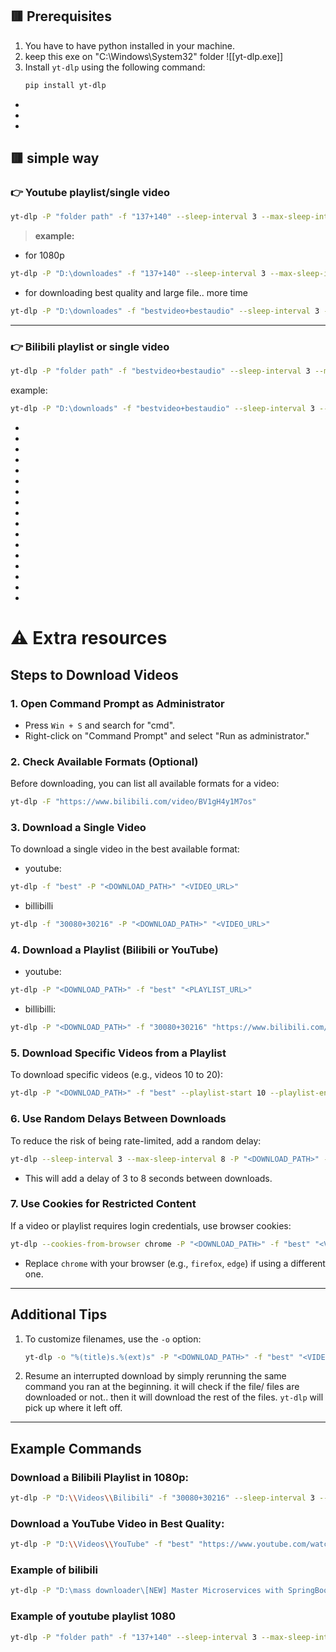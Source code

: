 ## 🟥 Prerequisites
1. You have to have python installed in your machine.
2. keep this exe on "C:\Windows\System32" folder
   ![[yt-dlp.exe]]
3. Install `yt-dlp` using the following command:
   ```bash
   pip install yt-dlp
   ```

- 
- 
- 

## 🟥 simple way
### 👉 Youtube playlist/single video

```bash
yt-dlp -P "folder path" -f "137+140" --sleep-interval 3 --max-sleep-interval 8 "playlist link / single video link"
```

> **example:**

- for 1080p
```bash
yt-dlp -P "D:\downloades" -f "137+140" --sleep-interval 3 --max-sleep-interval 8 "https://www.youtube.com/playlist?list=PLu71SKxNbfoBGh_8p_NS-ZAh6v7HhYqHW"
```

- for downloading best quality and large file.. more time
```bash
yt-dlp -P "D:\downloades" -f "bestvideo+bestaudio" --sleep-interval 3 --max-sleep-interval 8 "https://www.youtube.com/playlist?list=PLu71SKxNbfoBGh_8p_NS-ZAh6v7HhYqHW"
```


---

### 👉 Bilibili playlist or single video

```bash
yt-dlp -P "folder path" -f "bestvideo+bestaudio" --sleep-interval 3 --max-sleep-interval 8 "playlist name with playlist code from bilibili"
```

example:

```bash
yt-dlp -P "D:\downloads" -f "bestvideo+bestaudio" --sleep-interval 3 --max-sleep-interval 8 "https://www.bilibili.com/video/BV1gH4y1M7os"
```

- 
- 
- 
- 
- 
- 
- 
- 
- 
- 
- 
- 
- 
- 
- 
- 
- 
# ⚠️ Extra resources
## Steps to Download Videos

### 1. Open Command Prompt as Administrator
- Press `Win + S` and search for "cmd".
- Right-click on "Command Prompt" and select "Run as administrator."

### 2. Check Available Formats (Optional)

Before downloading, you can list all available formats for a video:
```bash
yt-dlp -F "https://www.bilibili.com/video/BV1gH4y1M7os"
```


### 3. Download a Single Video

To download a single video in the best available format:

- youtube:
```bash
yt-dlp -f "best" -P "<DOWNLOAD_PATH>" "<VIDEO_URL>"
```

- billibilli
```bash
yt-dlp -f "30080+30216" -P "<DOWNLOAD_PATH>" "<VIDEO_URL>"
```


### 4. Download a Playlist (Bilibili or YouTube)

- youtube:
```bash
yt-dlp -P "<DOWNLOAD_PATH>" -f "best" "<PLAYLIST_URL>"
```

- billibilli:
```bash
yt-dlp -P "<DOWNLOAD_PATH>" -f "30080+30216" "https://www.bilibili.com/video/BV1gH4y1M7os"
```

### 5. Download Specific Videos from a Playlist
To download specific videos (e.g., videos 10 to 20):
```bash
yt-dlp -P "<DOWNLOAD_PATH>" -f "best" --playlist-start 10 --playlist-end 20 "<PLAYLIST_URL>"
```


### 6. Use Random Delays Between Downloads
To reduce the risk of being rate-limited, add a random delay:
```bash
yt-dlp --sleep-interval 3 --max-sleep-interval 8 -P "<DOWNLOAD_PATH>" -f "best" "<PLAYLIST_URL>"
```
- This will add a delay of 3 to 8 seconds between downloads.


### 7. Use Cookies for Restricted Content
If a video or playlist requires login credentials, use browser cookies:
```bash
yt-dlp --cookies-from-browser chrome -P "<DOWNLOAD_PATH>" -f "best" "<VIDEO_URL>"
```
- Replace `chrome` with your browser (e.g., `firefox`, `edge`) if using a different one.

---

## Additional Tips
1. To customize filenames, use the `-o` option:
   ```bash
   yt-dlp -o "%(title)s.%(ext)s" -P "<DOWNLOAD_PATH>" -f "best" "<VIDEO_URL>"
   ```
2. Resume an interrupted download by simply rerunning the same command you ran at the beginning. it will check if the file/ files are downloaded or not.. then it will download the rest of the files. `yt-dlp` will pick up where it left off.


---

## Example Commands

### Download a Bilibili Playlist in 1080p:
```bash
yt-dlp -P "D:\\Videos\\Bilibili" -f "30080+30216" --sleep-interval 3 --max-sleep-interval 8 "https://www.bilibili.com/video/BV1gH4y1M7os"
```

### Download a YouTube Video in Best Quality:
```bash
yt-dlp -P "D:\\Videos\\YouTube" -f "best" "https://www.youtube.com/watch?v=example"
```


### Example of bilibili
```bash
yt-dlp -P "D:\mass downloader\[NEW] Master Microservices with SpringBoot,Docker,Kubernetes" -f "30080+30216" --sleep-interval 3 --max-sleep-interval 8 "https://www.bilibili.com/video/BV1gH4y1M7os"
```

### Example of youtube playlist 1080

```bash
yt-dlp -P "folder path" -f "137+140" --sleep-interval 3 --max-sleep-interval 8 "playlist link"
```







